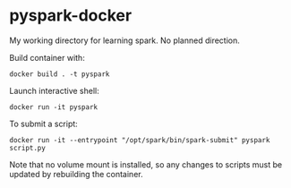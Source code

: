 # pyspark-docker

My working directory for learning spark. No planned direction.

Build container with:

`docker build . -t pyspark`

Launch interactive shell:

`docker run -it pyspark`

To submit a script:

`docker run -it --entrypoint "/opt/spark/bin/spark-submit" pyspark script.py`

Note that no volume mount is installed, so any changes to scripts must be updated by rebuilding the container.

